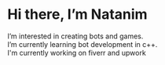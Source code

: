 <h1> Hi there, I’m Natanim  </h1>
<p>
 I’m interested in creating bots and games.<br>
 I’m currently learning bot development in c++.<br>
 I'm currently working on fiverr and upwork
</p>
<!---
npynate/npynate is a ✨ special ✨ repository because its `README.md` (this file) appears on your GitHub profile.
You can click the Preview link to take a look at your changes.
--->
